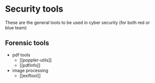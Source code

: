 # Security tools
These are the general tools to be used in cyber security (for both red or blue team)
## Forensic tools
- pdf tools
	- [[poppler-utils]]
	- [[pdfinfo]]
- image processing
	- [[exiftool]]
